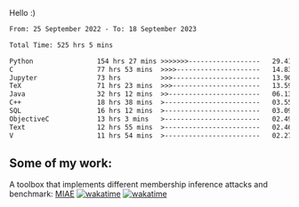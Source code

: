 Hello :)


<!--START_SECTION:waka-->

```txt
From: 25 September 2022 - To: 18 September 2023

Total Time: 525 hrs 5 mins

Python                154 hrs 27 mins >>>>>>>------------------   29.41 %
C                     77 hrs 53 mins  >>>>---------------------   14.83 %
Jupyter               73 hrs          >>>----------------------   13.90 %
TeX                   71 hrs 23 mins  >>>----------------------   13.59 %
Java                  32 hrs 12 mins  >>-----------------------   06.13 %
C++                   18 hrs 38 mins  >------------------------   03.55 %
SQL                   16 hrs 12 mins  >------------------------   03.09 %
ObjectiveC            13 hrs 3 mins   >------------------------   02.49 %
Text                  12 hrs 55 mins  >------------------------   02.46 %
V                     11 hrs 54 mins  >------------------------   02.27 %
```

<!--END_SECTION:waka-->

## Some of my work: 

A toolbox that implements different membership inference attacks and benchmark: [MIAE](https://github.com/RPI-DSPlab) [![wakatime](https://wakatime.com/badge/user/18ac89f5-baf8-49e6-a5ee-d9272435ce3a/project/3e6541fd-578f-4d9d-9080-f2a42b2d10e1.svg)](https://wakatime.com/badge/user/18ac89f5-baf8-49e6-a5ee-d9272435ce3a/project/3e6541fd-578f-4d9d-9080-f2a42b2d10e1) [![wakatime](https://wakatime.com/badge/user/18ac89f5-baf8-49e6-a5ee-d9272435ce3a/project/5d5826e9-c6d6-4d86-8b00-0d1608c5f167.svg)](https://wakatime.com/badge/user/18ac89f5-baf8-49e6-a5ee-d9272435ce3a/project/5d5826e9-c6d6-4d86-8b00-0d1608c5f167)
